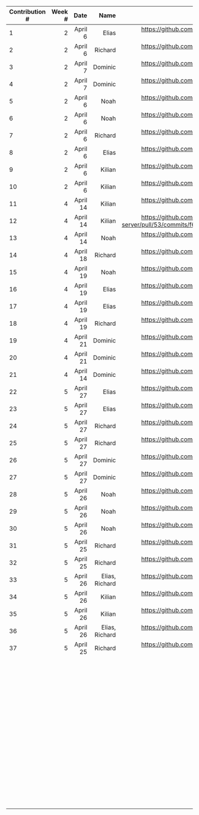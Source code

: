| Contribution # |   Week # |                 Date |         Name |                                                                                                                                                                                                                                                                                                                                         GitHub Issue |
|----------------|---------:|---------------------:|-------------:|-----------------------------------------------------------------------------------------------------------------------------------------------------------------------------------------------------------------------------------------------------------------------------------------------------------------------------------------------------:|
| 1              |   2    	 |              April 6 |        Elias |                                                                                                                                                                                                                                                                          https://github.com/sopra-fs23-group-27/sopra-fs23-group-27-server/issues/47 |
| 2              |   2    	 |              April 6 |      Richard |                                                                                                                                                                                                                                                                          https://github.com/sopra-fs23-group-27/sopra-fs23-group-27-server/issues/20 |
| 3              |   2    	 |              April 7 |      Dominic |                                                                                                                                                                                                                                                                          https://github.com/sopra-fs23-group-27/sopra-fs23-group-27-client/issues/16 |
| 4              |   2    	 |              April 7 |      Dominic |                                                                                                                                                                                                                                                                          https://github.com/sopra-fs23-group-27/sopra-fs23-group-27-client/issues/14 |
| 5              |   2    	 |              April 6 |         Noah |                                                                                                                                                                                                                                                                          https://github.com/sopra-fs23-group-27/sopra-fs23-group-27-client/issues/33 |
| 6              |   2    	 |              April 6 |         Noah |                                                                                                                                                                                                                                                                           https://github.com/sopra-fs23-group-27/sopra-fs23-group-27-client/issues/7 |
| 7              |   2    	 |              April 6 |      Richard |                                                                                                                                                                                                                                                                          https://github.com/sopra-fs23-group-27/sopra-fs23-group-27-server/issues/21 |
| 8              |   2    	 |              April 6 |        Elias |                                                                                                                                                                                                                                                                          https://github.com/sopra-fs23-group-27/sopra-fs23-group-27-server/issues/41 |
| 9              |  2     	 |            April 6 	 |     Kilian 	 |                                                                                                                                                                                                                                                                            https://github.com/sopra-fs23-group-27/sopra-fs23-group-27-server/pull/49 |
| 10             |  2     	 |            April 6 	 |     Kilian 	 |                                                                                                                                                                                                                                                                          https://github.com/sopra-fs23-group-27/sopra-fs23-group-27-server/issues/39 |
| 11             |  4     	 |             April 14 |    Kilian  	 |                                                                                                                                                                                                                                                                            https://github.com/sopra-fs23-group-27/sopra-fs23-group-27-server/pull/53 |
| 12             |  4     	 |             April 14 |    Kilian  	 |                                                                                                                                                                                                                           https://github.com/sopra-fs23-group-27/sopra-fs23-group-27-server/pull/53/commits/f6b90cb79974c3dbefcfec51df9da42a721c3aba |
| 13             | 4      	 |            April 14	 |     Noah   	 |                                                                                                                                                                                                                                                                        https://github.com/sopra-fs23-group-27/sopra-fs23-group-27-client/issues/8  	 |
| 14             |   4    	 |             April 18 |      Richard |                                                                                                                                                                                                                                                                          https://github.com/sopra-fs23-group-27/sopra-fs23-group-27-server/issues/44 |
| 15             |  4     	 |            April 19	 |    Noah    	 |                                                                                                                                                                                                                                                                          https://github.com/sopra-fs23-group-27/sopra-fs23-group-27-client/issues/12 |
| 	16            | 4      	 |       April 19     	 |       Elias	 |                                                                                                                                                                                                                                                                         https://github.com/sopra-fs23-group-27/sopra-fs23-group-27-server/issues/57	 |
| 	17            | 4      	 |       April 19     	 | Elias      	 |                                                                                                                                                  https://github.com/sopra-fs23-group-27/sopra-fs23-group-27-server/issues/48                                                                                                                       	 |
| 18             |   4    	 |             April 19 |      Richard |                                                                                                                                                                                                                                                                          https://github.com/sopra-fs23-group-27/sopra-fs23-group-27-server/issues/56 |
| 19	            | 4      	 |     April 21       	 |   Dominic  	 | https://github.com/sopra-fs23-group-27/sopra-fs23-group-27-client/issues/1                                                                                                                                                                                                                                                                         	 |
| 20             |  4     	 |       April 21     	 |     Dominic	 |                                        https://github.com/sopra-fs23-group-27/sopra-fs23-group-27-client/issues/2                                                                                                                                                                                                                                  	 |
| 	21            |  4     	 |        April 14    	 |   Dominic  	 |                                           https://github.com/sopra-fs23-group-27/sopra-fs23-group-27-client/issues/15                                                                                                                                                                                                                              	 |
| 22	            | 5      	 | April 27           	 |       Elias	 |                                                                                                                                                                                                                                                                         https://github.com/sopra-fs23-group-27/sopra-fs23-group-27-server/issues/40	 |
| 23	            | 5      	 |            April 27	 |       Elias	 |                                                                       https://github.com/sopra-fs23-group-27/sopra-fs23-group-27-server/issues/43                                                                                                                                                                                                  	 |
| 24	            | 5      	 |            April 27	 |     Richard	 |                                                                       https://github.com/sopra-fs23-group-27/sopra-fs23-group-27-server/issues/45                                                                                                                                                                                                  	 |
| 25	            | 5      	 |            April 27	 |     Richard	 |                                                                       https://github.com/sopra-fs23-group-27/sopra-fs23-group-27-server/issues/46                                                                                                                                                                                                  	 |
| 	26            |     5  	 |     April 27       	 |   Dominic  	 |                  https://github.com/sopra-fs23-group-27/sopra-fs23-group-27-client/issues/32                                                                                                                                                                                                                                                       	 |
| 	27            |     5  	 |       April 27     	 |    Dominic 	 |                               https://github.com/sopra-fs23-group-27/sopra-fs23-group-27-client/issues/26                                                                                                                                                                                                                                          	 |
| 28             |     5  	 |            April 26	 |    Noah    	 |                                                                                                                           https://github.com/sopra-fs23-group-27/sopra-fs23-group-27-client/issues/11                                                                                                                                              	 |
| 29             |     5  	 |            April 26	 |    Noah    	 |                                                                                                                https://github.com/sopra-fs23-group-27/sopra-fs23-group-27-client/issues/30                                                                                                                                                         	 |
| 30             |     5  	 |            April 26	 |    Noah    	 |                                                                                                                            https://github.com/sopra-fs23-group-27/sopra-fs23-group-27-client/issues/31                                                                                                                                             	 |
| 31             |       5	 |             April 25 |      Richard |                                                                                                                                                                                                                                                                          https://github.com/sopra-fs23-group-27/sopra-fs23-group-27-server/issues/60 |
| 32             |       5	 |             April 25 |      Richard |                                                                                                                                                                                                                                                                          https://github.com/sopra-fs23-group-27/sopra-fs23-group-27-server/issues/63 |
| 33             |       5	 |             April 26 |      Elias, Richard |                                                                                                                                                                                                                                                                          https://github.com/sopra-fs23-group-27/sopra-fs23-group-27-server/issues/67 |
| 34             |       5	 |             April 26 |         Kilian   	 |  https://github.com/sopra-fs23-group-27/sopra-fs23-group-27-server/pull/61                                                                                                                                                                                                                                                                      	 |
| 35             |       5	 |             April 26 |        Kilian    	 |   https://github.com/sopra-fs23-group-27/sopra-fs23-group-27-server/issues/70                                                                                                                                                                                                                                                                   	 |
| 36             |       5	 |             April 26 |      Elias, Richard |                                                                                                                                                                                                                                                                          https://github.com/sopra-fs23-group-27/sopra-fs23-group-27-server/issues/71 |
| 37             |       5	 |             April 25 |      Richard |                                                                                                                                                                                                                                                                          https://github.com/sopra-fs23-group-27/sopra-fs23-group-27-server/issues/73 |
| 	              |        	 |                    	 |            	 |                                                                                                                                                                                                                                                                                                                                                    	 |
| 	              |        	 |                    	 |            	 |                                                                                                                                                                                                                                                                                                                                                    	 |
| 	              |        	 |                    	 |            	 |                                                                                                                                                                                                                                                                                                                                                    	 |
| 	              |        	 |                    	 |            	 |                                                                                                                                                                                                                                                                                                                                                    	 |
| 	              |        	 |                    	 |            	 |                                                                                                                                                                                                                                                                                                                                                    	 |
| 	              |        	 |                    	 |            	 |                                                                                                                                                                                                                                                                                                                                                    	 |
| 	              |        	 |                    	 |            	 |                                                                                                                                                                                                                                                                                                                                                    	 |
| 	              |        	 |                    	 |            	 |                                                                                                                                                                                                                                                                                                                                                    	 |
| 	              |        	 |                    	 |            	 |                                                                                                                                                                                                                                                                                                                                                    	 |
| 	              |        	 |                    	 |            	 |                                                                                                                                                                                                                                                                                                                                                    	 |
| 	              |        	 |                    	 |            	 |                                                                                                                                                                                                                                                                                                                                                    	 |
| 	              |        	 |                    	 |            	 |                                                                                                                                                                                                                                                                                                                                                    	 |
| 	              |        	 |                    	 |            	 |                                                                                                                                                                                                                                                                                                                                                    	 |
| 	              |        	 |                    	 |            	 |                                                                                                                                                                                                                                                                                                                                                    	 |
| 	              |        	 |                    	 |            	 |                                                                                                                                                                                                                                                                                                                                                    	 |
| 	              |        	 |                    	 |            	 |                                                                                                                                                                                                                                                                                                                                                    	 |
| 	              |        	 |                    	 |            	 |                                                                                                                                                                                                                                                                                                                                                    	 |
| 	              |        	 |                    	 |            	 |                                                                                                                                                                                                                                                                                                                                                    	 |
| 	              |        	 |                    	 |            	 |                                                                                                                                                                                                                                                                                                                                                    	 |
| 	              |        	 |                    	 |            	 |                                                                                                                                                                                                                                                                                                                                                    	 |
| 	              |        	 |                    	 |            	 |                                                                                                                                                                                                                                                                                                                                                    	 |
| 	              |        	 |                    	 |            	 |                                                                                                                                                                                                                                                                                                                                                    	 |
| 	              |        	 |                    	 |            	 |                                                                                                                                                                                                                                                                                                                                                    	 |
| 	              |        	 |                    	 |            	 |                                                                                                                                                                                                                                                                                                                                                    	 |
| 	              |        	 |                    	 |            	 |                                                                                                                                                                                                                                                                                                                                                    	 |
| 	              |        	 |                    	 |            	 |                                                                                                                                                                                                                                                                                                                                                    	 |
| 	              |        	 |                    	 |            	 |                                                                                                                                                                                                                                                                                                                                                    	 |
| 	              |        	 |                    	 |            	 |                                                                                                                                                                                                                                                                                                                                                    	 |
| 	              |        	 |                    	 |            	 |                                                                                                                                                                                                                                                                                                                                                    	 |
| 	              |        	 |                    	 |            	 |                                                                                                                                                                                                                                                                                                                                                    	 |
| 	              |        	 |                    	 |            	 |                                                                                                                                                                                                                                                                                                                                                    	 |
| 	              |        	 |                    	 |            	 |                                                                                                                                                                                                                                                                                                                                                    	 |
| 	              |        	 |                    	 |            	 |                                                                                                                                                                                                                                                                                                                                                    	 |
| 	              |        	 |                    	 |            	 |                                                                                                                                                                                                                                                                                                                                                    	 |
| 	              |        	 |                    	 |            	 |                                                                                                                                                                                                                                                                                                                                                    	 |
| 	              |        	 |                    	 |            	 |                                                                                                                                                                                                                                                                                                                                                    	 |
| 	              |        	 |                    	 |            	 |                                                                                                                                                                                                                                                                                                                                                    	 |
| 	              |        	 |                    	 |            	 |                                                                                                                                                                                                                                                                                                                                                    	 |
| 	              |        	 |                    	 |            	 |                                                                                                                                                                                                                                                                                                                                                    	 |
| 	              |        	 |                    	 |            	 |                                                                                                                                                                                                                                                                                                                                                    	 |
| 	              |        	 |                    	 |            	 |                                                                                                                                                                                                                                                                                                                                                    	 |
| 	              |        	 |                    	 |            	 |                                                                                                                                                                                                                                                                                                                                                    	 |
| 	              |        	 |                    	 |            	 |                                                                                                                                                                                                                                                                                                                                                    	 |
| 	              |        	 |                    	 |            	 |                                                                                                                                                                                                                                                                                                                                                    	 |
| 	              |        	 |                    	 |            	 |                                                                                                                                                                                                                                                                                                                                                    	 |
| 	              |        	 |                    	 |            	 |                                                                                                                                                                                                                                                                                                                                                    	 |
| 	              |        	 |                    	 |            	 |                                                                                                                                                                                                                                                                                                                                                    	 |
| 	              |        	 |                    	 |            	 |                                                                                                                                                                                                                                                                                                                                                    	 |
| 	              |        	 |                    	 |            	 |                                                                                                                                                                                                                                                                                                                                                    	 |
| 	              |        	 |                    	 |            	 |                                                                                                                                                                                                                                                                                                                                                    	 |
| 	              |        	 |                    	 |            	 |                                                                                                                                                                                                                                                                                                                                                    	 |
| 	              |        	 |                    	 |            	 |                                                                                                                                                                                                                                                                                                                                                    	 |
| 	              |        	 |                    	 |            	 |                                                                                                                                                                                                                                                                                                                                                    	 |
| 	              |        	 |                    	 |            	 |                                                                                                                                                                                                                                                                                                                                                    	 |
| 	              |        	 |                    	 |            	 |                                                                                                                                                                                                                                                                                                                                                    	 |
| 	              |        	 |                    	 |            	 |                                                                                                                                                                                                                                                                                                                                                    	 |
| 	              |        	 |                    	 |            	 |                                                                                                                                                                                                                                                                                                                                                    	 |
| 	              |        	 |                    	 |            	 |                                                                                                                                                                                                                                                                                                                                                    	 |
| 	              |        	 |                    	 |            	 |                                                                                                                                                                                                                                                                                                                                                    	 |
| 	              |        	 |                    	 |            	 |                                                                                                                                                                                                                                                                                                                                                    	 |
| 	              |        	 |                    	 |            	 |                                                                                                                                                                                                                                                                                                                                                    	 |
| 	              |        	 |                    	 |            	 |                                                                                                                                                                                                                                                                                                                                                    	 |
| 	              |        	 |                    	 |            	 |                                                                                                                                                                                                                                                                                                                                                    	 |
| 	              |        	 |                    	 |            	 |                                                                                                                                                                                                                                                                                                                                                    	 |
| 	              |        	 |                    	 |            	 |                                                                                                                                                                                                                                                                                                                                                    	 |
| 	              |        	 |                    	 |            	 |                                                                                                                                                                                                                                                                                                                                                    	 |
| 	              |        	 |                    	 |            	 |                                                                                                                                                                                                                                                                                                                                                    	 |
| 	              |        	 |                    	 |            	 |                                                                                                                                                                                                                                                                                                                                                    	 |

